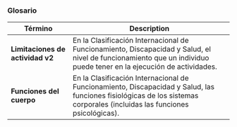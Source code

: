 ### Glosario

**Término** | **Description**
--- | ---
**Limitaciones de actividad v2** | En la Clasificación Internacional de Funcionamiento, Discapacidad y Salud, el nivel de funcionamiento que un individuo puede tener en la ejecución de actividades.
**Funciones del cuerpo** | En la Clasificación Internacional de Funcionamiento, Discapacidad y Salud, las funciones fisiológicas de los sistemas corporales (incluidas las funciones psicológicas).
